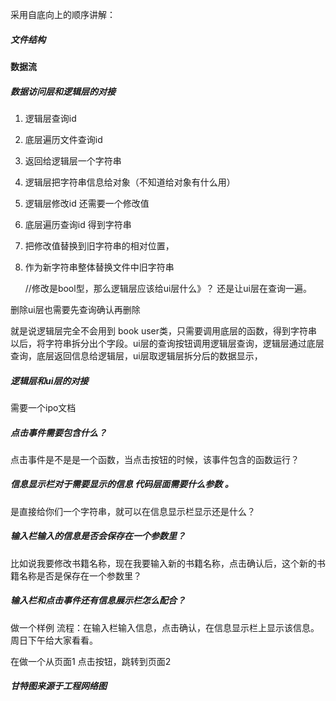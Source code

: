 采用自底向上的顺序讲解：



##### 文件结构



#### 数据流

##### 数据访问层和逻辑层的对接

1. 逻辑层查询id
2. 底层遍历文件查询id 
3. 返回给逻辑层一个字符串 
4. 逻辑层把字符串信息给对象（不知道给对象有什么用）





1. 逻辑层修改id 还需要一个修改值

2. 底层遍历查询id 得到字符串

3. 把修改值替换到旧字符串的相对位置，

4. 作为新字符串整体替换文件中旧字符串

   //修改是bool型，那么逻辑层应该给ui层什么》？ 还是让ui层在查询一遍。



删除ui层也需要先查询确认再删除



就是说逻辑层完全不会用到 book user类，只需要调用底层的函数，得到字符串以后，将字符串拆分出个字段。ui层的查询按钮调用逻辑层查询，逻辑层通过底层查询，底层返回信息给逻辑层，ui层取逻辑层拆分后的数据显示，

##### 逻辑层和ui层的对接

需要一个ipo文档

##### 点击事件需要包含什么？

点击事件是不是是一个函数，当点击按钮的时候，该事件包含的函数运行？

##### 信息显示栏对于需要显示的信息 代码层面需要什么参数 。

是直接给你们一个字符串，就可以在信息显示栏显示还是什么？

##### 输入栏输入的信息是否会保存在一个参数里？

比如说我要修改书籍名称，现在我要输入新的书籍名称，点击确认后，这个新的书籍名称是否是保存在一个参数里？

##### 输入栏和点击事件还有信息展示栏怎么配合？

做一个样例  流程：在输入栏输入信息，点击确认，在信息显示栏上显示该信息。周日下午给大家看看。

在做一个从页面1 点击按钮，跳转到页面2



##### 甘特图来源于工程网络图